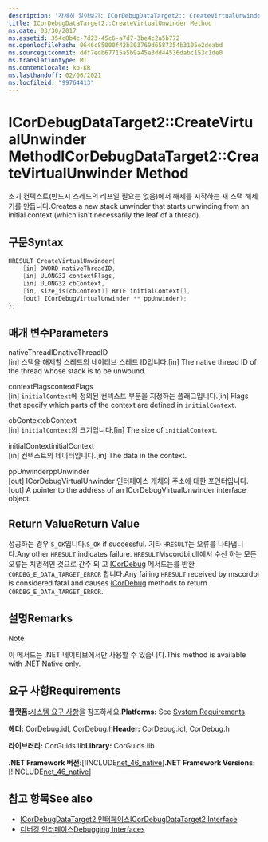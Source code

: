 ```yaml
---
description: '자세히 알아보기: ICorDebugDataTarget2:: CreateVirtualUnwinder 메서드'
title: ICorDebugDataTarget2::CreateVirtualUnwinder Method
ms.date: 03/30/2017
ms.assetid: 354c8b4c-7d23-45c6-a7d7-3be4c2a5b772
ms.openlocfilehash: 0646c85000f42b303769d6587354b3105e2deabd
ms.sourcegitcommit: ddf7edb67715a5b9a45e3dd44536dabc153c1de0
ms.translationtype: MT
ms.contentlocale: ko-KR
ms.lasthandoff: 02/06/2021
ms.locfileid: "99764413"
---
```

# <a name="icordebugdatatarget2createvirtualunwinder-method"></a><span data-ttu-id="2753a-103">ICorDebugDataTarget2::CreateVirtualUnwinder Method</span><span class="sxs-lookup"><span data-stu-id="2753a-103">ICorDebugDataTarget2::CreateVirtualUnwinder Method</span></span>

<span data-ttu-id="2753a-104">초기 컨텍스트(반드시 스레드의 리프일 필요는 없음)에서 해제를 시작하는 새 스택 해제기를 만듭니다.</span><span class="sxs-lookup"><span data-stu-id="2753a-104">Creates a new stack unwinder that starts unwinding from an initial context (which isn't necessarily the leaf of a thread).</span></span>  
  
## <a name="syntax"></a><span data-ttu-id="2753a-105">구문</span><span class="sxs-lookup"><span data-stu-id="2753a-105">Syntax</span></span>  
  
```cpp  
HRESULT CreateVirtualUnwinder(  
    [in] DWORD nativeThreadID,  
    [in] ULONG32 contextFlags,  
    [in] ULONG32 cbContext,  
    [in, size_is(cbContext)] BYTE initialContext[],  
    [out] ICorDebugVirtualUnwinder ** ppUnwinder);  
};  
```  
  
## <a name="parameters"></a><span data-ttu-id="2753a-106">매개 변수</span><span class="sxs-lookup"><span data-stu-id="2753a-106">Parameters</span></span>  

 <span data-ttu-id="2753a-107">nativeThreadID</span><span class="sxs-lookup"><span data-stu-id="2753a-107">nativeThreadID</span></span>  
 <span data-ttu-id="2753a-108">[in] 스택을 해제할 스레드의 네이티브 스레드 ID입니다.</span><span class="sxs-lookup"><span data-stu-id="2753a-108">[in] The native thread ID of the thread whose stack is to be unwound.</span></span>  
  
 <span data-ttu-id="2753a-109">contextFlags</span><span class="sxs-lookup"><span data-stu-id="2753a-109">contextFlags</span></span>  
 <span data-ttu-id="2753a-110">[in] `initialContext`에 정의된 컨텍스트 부분을 지정하는 플래그입니다.</span><span class="sxs-lookup"><span data-stu-id="2753a-110">[in] Flags that specify which parts of the context are defined in `initialContext`.</span></span>  
  
 <span data-ttu-id="2753a-111">cbContext</span><span class="sxs-lookup"><span data-stu-id="2753a-111">cbContext</span></span>  
 <span data-ttu-id="2753a-112">[in] `initialContext`의 크기입니다.</span><span class="sxs-lookup"><span data-stu-id="2753a-112">[in] The size of `initialContext`.</span></span>  
  
 <span data-ttu-id="2753a-113">initialContext</span><span class="sxs-lookup"><span data-stu-id="2753a-113">initialContext</span></span>  
 <span data-ttu-id="2753a-114">[in] 컨텍스트의 데이터입니다.</span><span class="sxs-lookup"><span data-stu-id="2753a-114">[in] The data in the context.</span></span>  
  
 <span data-ttu-id="2753a-115">ppUnwinder</span><span class="sxs-lookup"><span data-stu-id="2753a-115">ppUnwinder</span></span>  
 <span data-ttu-id="2753a-116">[out] ICorDebugVirtualUnwinder 인터페이스 개체의 주소에 대한 포인터입니다.</span><span class="sxs-lookup"><span data-stu-id="2753a-116">[out] A pointer to the address of an ICorDebugVirtualUnwinder interface object.</span></span>  
  
## <a name="return-value"></a><span data-ttu-id="2753a-117">Return Value</span><span class="sxs-lookup"><span data-stu-id="2753a-117">Return Value</span></span>  

 <span data-ttu-id="2753a-118">성공하는 경우 `S_OK`입니다.</span><span class="sxs-lookup"><span data-stu-id="2753a-118">`S_OK` if successful.</span></span> <span data-ttu-id="2753a-119">기타 `HRESULT`는 오류를 나타냅니다.</span><span class="sxs-lookup"><span data-stu-id="2753a-119">Any other `HRESULT` indicates failure.</span></span> <span data-ttu-id="2753a-120">`HRESULT`Mscordbi.dll에서 수신 하는 모든 오류는 치명적인 것으로 간주 되 고 [ICorDebug](icordebug-interface.md) 메서드는를 반환 `CORDBG_E_DATA_TARGET_ERROR` 합니다.</span><span class="sxs-lookup"><span data-stu-id="2753a-120">Any failing `HRESULT` received by mscordbi is considered fatal and causes [ICorDebug](icordebug-interface.md) methods to return `CORDBG_E_DATA_TARGET_ERROR`.</span></span>  
  
## <a name="remarks"></a><span data-ttu-id="2753a-121">설명</span><span class="sxs-lookup"><span data-stu-id="2753a-121">Remarks</span></span>  
  
> [!NOTE]
> <span data-ttu-id="2753a-122">이 메서드는 .NET 네이티브에서만 사용할 수 있습니다.</span><span class="sxs-lookup"><span data-stu-id="2753a-122">This method is available with .NET Native only.</span></span>  
  
## <a name="requirements"></a><span data-ttu-id="2753a-123">요구 사항</span><span class="sxs-lookup"><span data-stu-id="2753a-123">Requirements</span></span>  

 <span data-ttu-id="2753a-124">**플랫폼:**[시스템 요구 사항](../../get-started/system-requirements.md)을 참조하세요.</span><span class="sxs-lookup"><span data-stu-id="2753a-124">**Platforms:** See [System Requirements](../../get-started/system-requirements.md).</span></span>  
  
 <span data-ttu-id="2753a-125">**헤더:** CorDebug.idl, CorDebug.h</span><span class="sxs-lookup"><span data-stu-id="2753a-125">**Header:** CorDebug.idl, CorDebug.h</span></span>  
  
 <span data-ttu-id="2753a-126">**라이브러리:** CorGuids.lib</span><span class="sxs-lookup"><span data-stu-id="2753a-126">**Library:** CorGuids.lib</span></span>  
  
 <span data-ttu-id="2753a-127">**.NET Framework 버전:**[!INCLUDE[net_46_native](../../../../includes/net-46-native-md.md)]</span><span class="sxs-lookup"><span data-stu-id="2753a-127">**.NET Framework Versions:** [!INCLUDE[net_46_native](../../../../includes/net-46-native-md.md)]</span></span>  
  
## <a name="see-also"></a><span data-ttu-id="2753a-128">참고 항목</span><span class="sxs-lookup"><span data-stu-id="2753a-128">See also</span></span>

- [<span data-ttu-id="2753a-129">ICorDebugDataTarget2 인터페이스</span><span class="sxs-lookup"><span data-stu-id="2753a-129">ICorDebugDataTarget2 Interface</span></span>](icordebugdatatarget2-interface.md)
- [<span data-ttu-id="2753a-130">디버깅 인터페이스</span><span class="sxs-lookup"><span data-stu-id="2753a-130">Debugging Interfaces</span></span>](debugging-interfaces.md)
